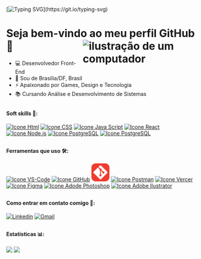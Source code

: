 <link rel="stylesheet" href="https://cdn.jsdelivr.net/gh/devicons/devicon@v2.15.1/devicon.min.css">

[![Typing SVG](https://readme-typing-svg.demolab.com?font=Fira+Code&size=28&pause=1000&color=5113F7&width=435&height=40&lines=Hello%2C+I'm+Diego+Evertony!)](https://git.io/typing-svg)
# Seja bem-vindo ao meu perfil GitHub 🚀 <img src="https://raw.githubusercontent.com/MicaelliMedeiros/micaellimedeiros/master/image/computer-illustration.png" alt="ilustração de um computador" min-width="300px" max-width="300px" width="300px" align="right">

- 💻 Desenvolvedor Front-End
- 🚩 Sou de Brasília/DF, Brasil
- ⚡ Apaixonado por Games, Design e Tecnologia
- 📚 Cursando Análise e Desenvolvimento de Sistemas

##

#### Soft skills 🧠:
[<img height="48px" width="48px" alt="Icone Html" src="https://skillicons.dev/icons?i=html"/>](https://developer.mozilla.org/pt-BR/docs/Web/HTML)
[<img height="48px" width="48px" alt="Icone CSS" src="https://skillicons.dev/icons?i=css"/>](https://developer.mozilla.org/pt-BR/docs/Web/CSS)
[<img height="48px" width="48px" alt="Icone Java Script" src="https://skillicons.dev/icons?i=js"/>](https://developer.mozilla.org/pt-BR/docs/Web/JavaScript)
[<img height="48px" width="48px" alt="Icone React" src="https://skillicons.dev/icons?i=react"/>](https://pt-br.react.dev)
[<img height="48px" width="48px" alt="Icone Node.js" src="https://skillicons.dev/icons?i=nodejs"/>](https://nodejs.org)
[<img height="48px" width="48px" alt="Icone PostgreSQL" src="https://skillicons.dev/icons?i=postgres"/>](https://www.postgresql.org)
[<img height="48px" width="48px" alt="Icone PostgreSQL" src="https://skillicons.dev/icons?i=mysql"/>](https://www.mysql.com)

##

#### Ferramentas que uso 🛠:
[<img height="48px" width="48px" alt="Icone VS-Code" src="https://skillicons.dev/icons?i=vscode"/>](https://code.visualstudio.com)
[<img height="48px" width="48px" alt="Icone GitHub" src="https://skillicons.dev/icons?i=github"/>](https://github.com/)
[<img height="48px" width="48px" alt="Icone Git" src="https://raw.githubusercontent.com/tandpfun/skill-icons/main/icons/Git.svg"/>](https://git-scm.com)
[<img height="48px" width="48px" alt="Icone Postman" src="https://i.postimg.cc/QNyBTNVk/postman.png"/>](https://www.postman.com)
[<img height="48px" width="48px" alt="Icone Vercer" src="https://skillicons.dev/icons?i=vercel"/>](https://vercel.com)
[<img height="48px" width="48px" alt="Icone Figma" src="https://skillicons.dev/icons?i=figma"/>](https://www.figma.com)
[<img height="48px" width="48px" alt="Icone Adode Photoshop" src="https://skillicons.dev/icons?i=ps"/>](https://www.adobe.com/br/products/photoshop.html)
[<img height="48px" width="48px" alt="Icone Adobe Ilustrator" src="https://skillicons.dev/icons?i=ae"/>](https://www.adobe.com/br/products/aftereffects.html)

##

#### Como entrar em contato comigo 🤝:
[<img alt="Linkedin" src="https://img.shields.io/badge/-linkedin-%230077B5?style=for-the-badge&logo=linkedin&logoColor=white"/>](https://www.linkedin.com/in/diegoevertony)
[<img alt="Gmail" src="https://img.shields.io/badge/Gmail-FFFFFF?style=for-the-badge&logo=gmail&logoColor=red"/>](mailto:diegoevertony.dev@gmail.com)



##

#### Estatísticas 📊:

<div>
<img loading="lazy" width="45%" src="https://github-readme-stats.vercel.app/api?username=DiegoEvertony&theme=radical&show_icons=true"/>
<img loading="lazy" width="49%" src="https://github-readme-stats.vercel.app/api/top-langs/?username=DiegoEvertony&layout=compact&langs_count=7&theme=radical"/>
</div>
